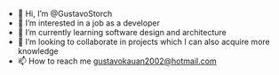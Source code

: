 - 👋 Hi, I’m @GustavoStorch
- 👀 I’m interested in a job as a developer
- 🌱 I’m currently learning software design and architecture
- 💞️ I’m looking to collaborate in projects which I can also acquire more knowledge
- 📫 How to reach me gustavokauan2002@hotmail.com

<!---
GustavoStorch/GustavoStorch is a ✨ special ✨ repository because its `README.md` (this file) appears on your GitHub profile.
You can click the Preview link to take a look at your changes.
--->
